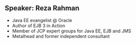 ## Speaker: Reza Rahman

* Java EE evangelist @ Oracle
* Author of EJB 3 in Action
* Member of JCP expert groups for Java EE, EJB and JMS
* Metalhead and former independent consultant

